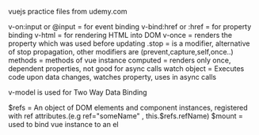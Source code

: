 vuejs practice files from udemy.com

v-on:input or @input = for event binding
v-bind:href or :href = for property binding
v-html = for rendering HTML into DOM
v-once = renders the property which was used before updating
.stop = is a modifier, alternative of stop propagation, other modifiers are (prevent,capture,self,once..)
methods = methods of vue instance
computed = renders only once, dependent properties, not good for async calls
watch object = Executes code upon data changes, watches property, uses in async calls

v-model is used for Two Way Data Binding

\$refs = An object of DOM elements and component instances, registered with ref attributes.(e.g ref="someName" , this.$refs.refName)
\$mount = used to bind vue instance to an el
